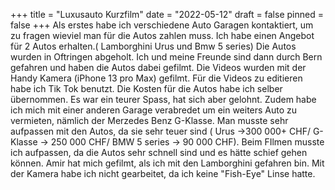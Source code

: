 +++
title = "Luxusauto Kurzfilm"
date = "2022-05-12"
draft = false
pinned = false
+++
Als erstes habe ich verschiedene Auto Garagen kontaktiert, um zu fragen wieviel man für die Autos zahlen muss. Ich habe einen Angebot für 2 Autos erhalten.( Lamborghini Urus und Bmw 5 series)  Die Autos wurden in Oftringen abgeholt. Ich und meine Freunde sind dann durch Bern gefahren und haben die Autos dabei gefilmt.  Die Videos wurden mit der Handy Kamera (iPhone 13 pro Max) gefilmt. Für die Videos zu editieren habe ich Tik Tok benutzt. Die Kosten für die Autos habe ich selber übernommen. Es war ein teurer Spass, hat sich aber gelohnt. Zudem habe ich mich mit einer anderen Garage verabredet um ein weiters Auto zu vermieten, nämlich der Merzedes Benz G-Klasse. Man musste sehr aufpassen mit den Autos, da sie sehr teuer sind ( Urus ->300 000+ CHF/ G-Klasse -> 250 000 CHF/ BMW 5 series -> 90 000 CHF). Beim FIlmen musste ich aufpassen, da die Autos sehr schnell sind und es hätte schief gehen können. Amir hat mich gefilmt, als ich mit den Lamborghini gefahren bin. Mit der Kamera habe ich nicht gearbeitet, da ich keine "Fish-Eye" Linse hatte.